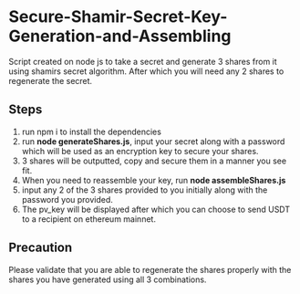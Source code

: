 # Secure-Shamir-Secret-Key-Generation-and-Assembling
Script created on node js to take a secret and generate 3 shares from it using shamirs secret algorithm. After which you will need any 2 shares to regenerate the secret.

## Steps
1) run npm i to install the dependencies
2) run **node generateShares.js**, input your secret along with a password which will be used as an encryption key to secure your shares.
3) 3 shares will be outputted, copy and secure them in a manner you see fit.
4) When you need to reassemble your key, run **node assembleShares.js**
5) input any 2 of the 3 shares provided to you initially along with the password you provided.
6) The pv_key will be displayed after which you can choose to send USDT to a recipient on ethereum mainnet.

## Precaution
Please validate that you are able to regenerate the shares properly with the shares you have generated using all 3 combinations.
